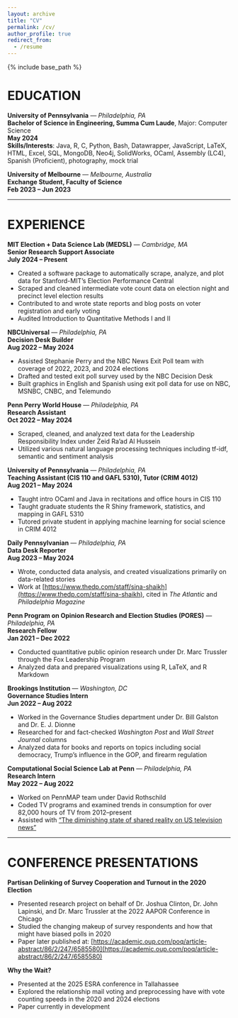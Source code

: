 ```yaml
---
layout: archive
title: "CV"
permalink: /cv/
author_profile: true
redirect_from:
  - /resume
---
```


{% include base_path %}
# EDUCATION

**University of Pennsylvania** — *Philadelphia, PA*  
**Bachelor of Science in Engineering, Summa Cum Laude**, Major: Computer Science  
**May 2024**  
**Skills/Interests**: Java, R, C, Python, Bash, Datawrapper, JavaScript, LaTeX, HTML, Excel, SQL, MongoDB, Neo4j, SolidWorks, OCaml, Assembly (LC4), Spanish (Proficient), photography, mock trial

**University of Melbourne** — *Melbourne, Australia*  
**Exchange Student, Faculty of Science**  
**Feb 2023 – Jun 2023**

---

# EXPERIENCE

**MIT Election + Data Science Lab (MEDSL)** — *Cambridge, MA*  
**Senior Research Support Associate**  
**July 2024 – Present**
- Created a software package to automatically scrape, analyze, and plot data for Stanford-MIT’s Election Performance Central
- Scraped and cleaned intermediate vote count data on election night and precinct level election results
- Contributed to and wrote state reports and blog posts on voter registration and early voting
- Audited Introduction to Quantitative Methods I and II

**NBCUniversal** — *Philadelphia, PA*  
**Decision Desk Builder**  
**Aug 2022 – May 2024**
- Assisted Stephanie Perry and the NBC News Exit Poll team with coverage of 2022, 2023, and 2024 elections
- Drafted and tested exit poll survey used by the NBC Decision Desk
- Built graphics in English and Spanish using exit poll data for use on NBC, MSNBC, CNBC, and Telemundo

**Penn Perry World House** — *Philadelphia, PA*  
**Research Assistant**  
**Oct 2022 – May 2024**
- Scraped, cleaned, and analyzed text data for the Leadership Responsibility Index under Zeid Ra’ad Al Hussein
- Utilized various natural language processing techniques including tf-idf, semantic and sentiment analysis

**University of Pennsylvania** — *Philadelphia, PA*  
**Teaching Assistant (CIS 110 and GAFL 5310), Tutor (CRIM 4012)**  
**Aug 2021 – May 2024**
- Taught intro OCaml and Java in recitations and office hours in CIS 110
- Taught graduate students the R Shiny framework, statistics, and mapping in GAFL 5310
- Tutored private student in applying machine learning for social science in CRIM 4012

**Daily Pennsylvanian** — *Philadelphia, PA*  
**Data Desk Reporter**  
**Aug 2023 – May 2024**
- Wrote, conducted data analysis, and created visualizations primarily on data-related stories
- Work at [https://www.thedp.com/staff/sina-shaikh](https://www.thedp.com/staff/sina-shaikh), cited in *The Atlantic* and *Philadelphia Magazine*

**Penn Program on Opinion Research and Election Studies (PORES)** — *Philadelphia, PA*  
**Research Fellow**  
**Jan 2021 – Dec 2022**
- Conducted quantitative public opinion research under Dr. Marc Trussler through the Fox Leadership Program
- Analyzed data and prepared visualizations using R, LaTeX, and R Markdown

**Brookings Institution** — *Washington, DC*  
**Governance Studies Intern**  
**Jun 2022 – Aug 2022**
- Worked in the Governance Studies department under Dr. Bill Galston and Dr. E. J. Dionne
- Researched for and fact-checked *Washington Post* and *Wall Street Journal* columns
- Analyzed data for books and reports on topics including social democracy, Trump’s influence in the GOP, and firearm regulation

**Computational Social Science Lab at Penn** — *Philadelphia, PA*  
**Research Intern**  
**May 2022 – Aug 2022**
- Worked on PennMAP team under David Rothschild
- Coded TV programs and examined trends in consumption for over 82,000 hours of TV from 2012–present
- Assisted with [“The diminishing state of shared reality on US television news”](https://arxiv.org/pdf/2310.18863.pdf)

---

# CONFERENCE PRESENTATIONS

**Partisan Delinking of Survey Cooperation and Turnout in the 2020 Election**
- Presented research project on behalf of Dr. Joshua Clinton, Dr. John Lapinski, and Dr. Marc Trussler at the 2022 AAPOR Conference in Chicago
- Studied the changing makeup of survey respondents and how that might have biased polls in 2020
- Paper later published at: [https://academic.oup.com/poq/article-abstract/86/2/247/6585580](https://academic.oup.com/poq/article-abstract/86/2/247/6585580)

**Why the Wait?**
- Presented at the 2025 ESRA conference in Tallahassee
- Explored the relationship mail voting and preprocessing have with vote counting speeds in the 2020 and 2024 elections
- Paper currently in development
